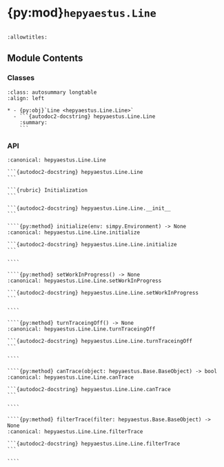 # {py:mod}`hepyaestus.Line`

```{py:module} hepyaestus.Line
```

```{autodoc2-docstring} hepyaestus.Line
:allowtitles:
```

## Module Contents

### Classes

````{list-table}
:class: autosummary longtable
:align: left

* - {py:obj}`Line <hepyaestus.Line.Line>`
  - ```{autodoc2-docstring} hepyaestus.Line.Line
    :summary:
    ```
````

### API

`````{py:class} Line(objectList: list, routingPriority: typing.Optional[typing.Callable[[hepyaestus.StoreNode.StoreNode], int]] = None)
:canonical: hepyaestus.Line.Line

```{autodoc2-docstring} hepyaestus.Line.Line
```

```{rubric} Initialization
```

```{autodoc2-docstring} hepyaestus.Line.Line.__init__
```

````{py:method} initialize(env: simpy.Environment) -> None
:canonical: hepyaestus.Line.Line.initialize

```{autodoc2-docstring} hepyaestus.Line.Line.initialize
```

````

````{py:method} setWorkInProgress() -> None
:canonical: hepyaestus.Line.Line.setWorkInProgress

```{autodoc2-docstring} hepyaestus.Line.Line.setWorkInProgress
```

````

````{py:method} turnTraceingOff() -> None
:canonical: hepyaestus.Line.Line.turnTraceingOff

```{autodoc2-docstring} hepyaestus.Line.Line.turnTraceingOff
```

````

````{py:method} canTrace(object: hepyaestus.Base.BaseObject) -> bool
:canonical: hepyaestus.Line.Line.canTrace

```{autodoc2-docstring} hepyaestus.Line.Line.canTrace
```

````

````{py:method} filterTrace(filter: hepyaestus.Base.BaseObject) -> None
:canonical: hepyaestus.Line.Line.filterTrace

```{autodoc2-docstring} hepyaestus.Line.Line.filterTrace
```

````

`````

